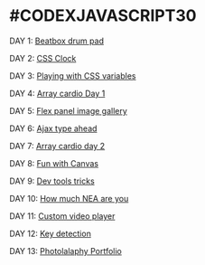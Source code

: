 # #CODEXJAVASCRIPT30




DAY 1: [Beatbox drum pad](https://sebarz.github.io/javascript-30/Beatbox/)

DAY 2: [CSS Clock](https://sebarz.github.io/javascript-30/clock)

DAY 3: [Playing with CSS variables](https://sebarz.github.io/javascript-30/CSSvariables)

DAY 4: [Array cardio Day 1](https://sebarz.github.io/javascript-30/cardioDay1)

DAY 5: [Flex panel image gallery](https://sebarz.github.io/javascript-30/flexPanelGallery)

DAY 6: [Ajax type ahead](https://sebarz.github.io/javascript-30/typeAhead)

DAY 7: [Array cardio day 2](https://sebarz.github.io/javascript-30/cardioDay2)

DAY 8: [Fun with Canvas](https://sebarz.github.io/javascript-30/canvas)

DAY 9: [Dev tools tricks](https://sebarz.github.io/javascript-30/devTools)

DAY 10: [How much NEA are you](https://sebarz.github.io/javascript-30/howNea)

DAY 11: [Custom video player](https://sebarz.github.io/javascript-30/videoPlayer)

DAY 12: [Key detection](https://sebarz.github.io/javascript-30/keyDetection)

DAY 13: [Photolalaphy Portfolio](https://sebarz.github.io/javascript-30/keyDetection)